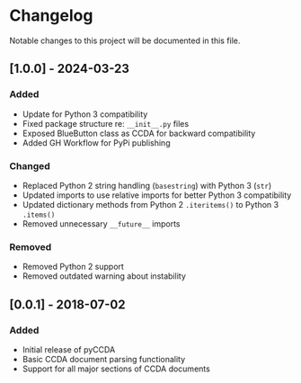 # Changelog

Notable changes to this project will be documented in this file.

## [1.0.0] - 2024-03-23

### Added
- Update for Python 3 compatibility
- Fixed package structure re: `__init__.py` files
- Exposed BlueButton class as CCDA for backward compatibility
- Added GH Workflow for PyPi publishing

### Changed
- Replaced Python 2 string handling (`basestring`) with Python 3 (`str`)
- Updated imports to use relative imports for better Python 3 compatibility
- Updated dictionary methods from Python 2 `.iteritems()` to Python 3 `.items()`
- Removed unnecessary `__future__` imports

### Removed
- Removed Python 2 support
- Removed outdated warning about instability

## [0.0.1] - 2018-07-02

### Added
- Initial release of pyCCDA
- Basic CCDA document parsing functionality
- Support for all major sections of CCDA documents
